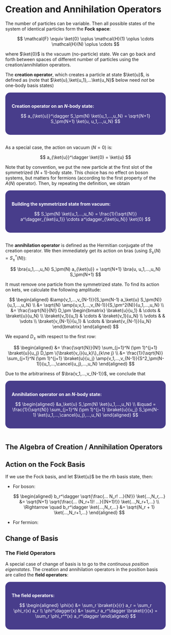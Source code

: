 <style>
    .katex {
        font-size: 1.1em;
    }
    .remark {
        border-radius: 15px;
        padding: 20px;
        background-color: SeaGreen;
        color: White;
    }
    .result {
        border-radius: 15px;
        padding: 20px;
        background-color: DarkSlateBlue;
        color: White;
    }
</style>

# Creation and Annihilation Operators

The number of particles can be variable. Then all possible states of the system of identical particles form the **Fock space**:

$$
\mathcal{F} \equiv \ket{0} \oplus \mathcal{H}(1)
\oplus \cdots \mathcal{H}(N) \oplus \cdots
$$

where $\ket{0}$ is the vacuum (no-particle) state. We can go back and forth between spaces of different number of particles using the creation/annihilation operators. 

The **creation operator**, which creates a particle at state $\ket{u}$, is defined as (note that $\ket{u},\ket{u_1},...\ket{u_N}$ below need *not* be one-body basis states)

<div class="result">

**Creation operator on an $N$-body state:**

$$
a_{\ket{u}}^\dagger S_\pm(N) \ket{u_1,...,u_N}
= \sqrt{N+1} S_\pm(N+1) \ket{u, u_1,...,u_N}
$$

</div><br>

As a special case, the action on vacuum ($N = 0$) is:

$$
a_{\ket{u}}^\dagger \ket{0} = \ket{u}
$$

Note that by convention, we put the new particle at the first slot of the symmetrized $(N+1)$-body state. This choice has no effect on boson systems, but matters for fermions (according to the first property of the $A(N)$ operator). Then, by repeating the definition, we obtain

<div class="result">

**Building the symmetrized state from vacuum:**

$$
S_\pm(N) \ket{u_1,...,u_N}
= \frac{1}{\sqrt{N!}} a^\dagger_{\ket{u_1}}
\cdots a^\dagger_{\ket{u_N}} \ket{0}
$$

</div><br>

The **annihilation operator** is defined as the Hermitian conjugate of the creation operator. We then immediately get its action on bras (using $S_\pm(N) = S^\dagger_\pm(N)$): 

$$
\bra{u_1,...,u_N} S_\pm(N) a_{\ket{u}}
= \sqrt{N+1} \bra{u, u_1,...,u_N} S_\pm(N+1) 
$$

It must remove one particle from the symmetrized state. To find its action on kets, we calculate the following amplitude:

$$
\begin{aligned}
    &\amp{v_1,...,v_{N-1}}{S_\pm(N-1) a_\ket{u} S_\pm(N)}{u_1,...,u_N}
    \\
    &= \sqrt{N} \amp{u,v_1,...,v_{N-1}}{S_\pm^2(N)}{u_1,...,u_N}
    \\
    &= \frac{\sqrt{N}}{N!} D_\pm \begin{bmatrix}
        \braket{u}{u_1} & \cdots & \braket{u}{u_N} \\
        \braket{v_1}{u_1} & \cdots & \braket{v_1}{u_N} \\
        \vdots & & \vdots \\
        \braket{v_{N-1}}{u_1} & \cdots & \braket{v_{N-1}}{u_N}
    \end{bmatrix}
\end{aligned}
$$

We expand $D_\pm$ with respect to the first row:

$$
\begin{aligned}
    &= \frac{\sqrt{N}}{N!} \sum_{j=1}^N
    (\pm 1)^{j+1} \braket{u}{u_j} 
    D_\pm \{\braket{v_i}{u_k}\}_{k\ne j}
    \\
    &= \frac{1}{\sqrt{N}} \sum_{j=1}^N
    (\pm 1)^{j+1} \braket{u}{u_j}
    \amp{v_1,...,v_{N-1}}{S^2_\pm(N-1)}{u_1,...,\cancel{u_j},...,u_N}
\end{aligned}
$$

Due to the arbitrariness of $\bra{v_1,...,v_{N-1}}$, we conclude that

<div class="result">

**Annihilation operator on an $N$-body state:**

$$
\begin{aligned}
    &a_\ket{u} S_\pm(N) \ket{u_1,...,u_N}
    \\ &\quad
    = \frac{1}{\sqrt{N}} \sum_{j=1}^N (\pm 1)^{j+1}
    \braket{u}{u_j} S_\pm(N-1) 
    \ket{u_1,...,\cancel{u_j},...,u_N}
\end{aligned}
$$

</div><br>

## The Algebra of Creation / Annihilation Operators

## Action on the Fock Basis

If we use the Fock basis, and let $\ket{u}$ be the $r$th basis state, then:

- For boson:

    $$
    \begin{aligned}
        b_r^\dagger \sqrt{\frac{... N_r! ...}{N!}}
        \ket{...,N_r,...} 
        &= \sqrt{N+1} \sqrt{\frac{... (N_r+1)! ...}{(N+1)!}}
        \ket{...,N_r+1,...} 
        \\ \Rightarrow \quad
        b_r^\dagger \ket{...,N_r,...} 
        &= \sqrt{N_r + 1} \ket{...,N_r+1,...}
    \end{aligned} 
    $$

- For fermion:

## Change of Basis

### The Field Operators

A special case of change of basis is to go to the *continuous position eigenstates*. The creation and annihilation operators in the position basis are called the **field operators**:

<div class="result">

**The field operators:**

$$
\begin{aligned}
    \phi(x) &= \sum_r \braket{x}{r} a_r
    = \sum_r \phi_r(x) a_r
    \\
    \phi^\dagger(x) &= \sum_r a_r^\dagger \braket{r}{x} 
    = \sum_r \phi_r^*(x) a_r^\dagger
\end{aligned}
$$

</div><br>
